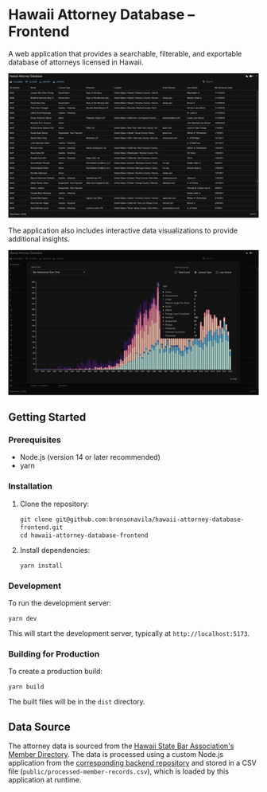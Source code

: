 # Hawaii Attorney Database – Frontend

A web application that provides a searchable, filterable, and exportable database of attorneys licensed in Hawaii.

![Hawaii Attorney Database Main View](./images/01-hawaii-attorney-database.png)

The application also includes interactive data visualizations to provide additional insights.

![Bar Admissions Over Time](./images/02-chart-bar-admissions-over-time.png)

## Getting Started

### Prerequisites

- Node.js (version 14 or later recommended)
- yarn

### Installation

1. Clone the repository:

   ```
   git clone git@github.com:bronsonavila/hawaii-attorney-database-frontend.git
   cd hawaii-attorney-database-frontend
   ```

2. Install dependencies:
   ```
   yarn install
   ```

### Development

To run the development server:

```
yarn dev
```

This will start the development server, typically at `http://localhost:5173`.

### Building for Production

To create a production build:

```
yarn build
```

The built files will be in the `dist` directory.

## Data Source

The attorney data is sourced from the [Hawaii State Bar Association's Member Directory](https://hsba.org/HSBA_2020/For_the_Public/Find_a_Lawyer/HSBA_2020/Public/Find_a_Lawyer.aspx). The data is processed using a custom Node.js application from the [corresponding backend repository](https://github.com/bronsonavila/hawaii-attorney-database-backend) and stored in a CSV file (`public/processed-member-records.csv`), which is loaded by this application at runtime.
